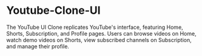 # Youtube-Clone-UI
The YouTube UI Clone replicates YouTube's interface, featuring Home, Shorts, Subscription, and Profile pages. Users can browse videos on Home, watch demo videos on Shorts, view subscribed channels on Subscription, and manage their profile. 
